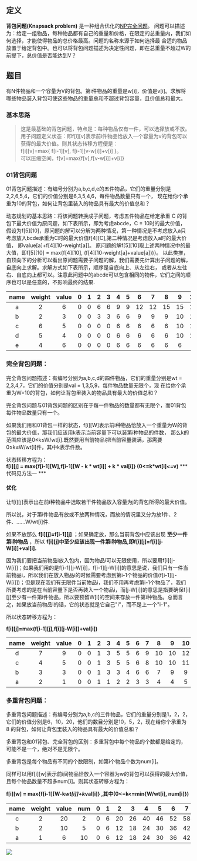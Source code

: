 ## 定义  
 **背包问题(Knapsack problem)** 是一种组合优化的[NP完全问题](https://baike.baidu.com/item/NP%E5%AE%8C%E5%85%A8%E9%97%AE%E9%A2%98)。
问题可以描述为：给定一组物品，每种物品都有自己的重量和价格，在限定的总重量内，我们如何选择，才能使得物品的总价格最高。问题的名称来源于如何选择最
合适的物品放置于给定背包中。也可以将背包问题描述为决定性问题，即在总重量不超过W的前提下，总价值是否能达到V？  

## 题目

  有N件物品和一个容量为V的背包。第i件物品的重量是w[i]，价值是v[i]。求解将哪些物品装入背包可使这些物品的重量总和不超过背包容量，且价值总和最大。

### 基本思路  

>  这是最基础的背包问题，特点是：每种物品仅有一件，可以选择放或不放。  
>  用子问题定义状态：即f[i][v]表示前i件物品恰放入一个容量为v的背包可以获得的最大价值。则其状态转移方程便是：  
>  f[i][v]=max{ f[i-1][v], f[i-1][v-w[i]]+v[i] }。  
>  可以压缩空间，f[v]=max{f[v],f[v-w[i]]+v[i]}  

### 01背包问题  

01背包问题描述：有编号分别为a,b,c,d,e的五件物品，它们的重量分别是2,2,6,5,4，它们的价值分别是6,3,5,4,6，每件物品数量只有一个，
现在给你个承重为10的背包，如何让背包里装入的物品具有最大的价值总和？
 
 动态规划的基本思路：将该问题转换成子问题，考虑五件物品在给定承重 C 的背包下最大价值为原问题，如下表所示，即为考虑abcde，C = 10时的最大价值，
 假设为f[5][10]，原问题的解可以分解为两种情况，第一种情况是不考虑放入a只考虑放入bcde承重为C时的最大价值f[4][C],第二种情况是考虑放入a时的最大价值，
 即value[a]+f[4][10-weight[a]]。 
 原问题的解f[5][10]取上述两种情况中的最大值，即f[5][10] = max{f[4][10], (f[4][10-weight[a]+value[a]))}。
 以此类推，自顶向下的分析可以看出原问题需要子问题的解，我们需要先计算出子问题的解，自底向上求解。求解方式如下表所示，顺序是自底向上、从左往右，
 或者从左往右、自底向上都可以。注意此问题中的abcde可以包含相同的物件，它们之间的顺序也可以是任意的，不影响最终的结果.

  |    name    |   weight     |    value      |  0  |  1  |  2  |  3  |  4  |  5  |  6  |  7  |  8  |  9  |  10  |
  |   :---:    |    :---:     |    :---:      |:---:|:---:|:---:|:---:|:---:|:---:|:---:|:---:|:---:|:---:|:---:|
  |      a     |       2      |      6        |  0  |  0  |  6  |  6  |  9  |  9  |  12 |  12 |  15 | 15  | 15  |
  |      b     |       2      |      3        |  0  |  0  |  3  |  3  |  6  |  6  |  9  |  9  |  9  | 10  | 11  |
  |      c     |       6      |      5        |  0  |  0  |  0  |  0  |  6  |  6  |  6  |  6  |  6  | 10  | 11  |
  |      d     |       5      |      4        |  0  |  0  |  0  |  0  |  6  |  6  |  6  |  6  |  6  | 10  | 10  |
  |      e     |       4      |      6        |  0  |  0  |  0  |  0  |  6  |  6  |  6  |  6  |  6  | 6   | 6   |

### 完全背包问题：

完全背包问题描述：有编号分别为a,b,c,d的四件物品，它们的重量分别是wt = 2,3,4,7，它们的价值分别是val = 1,3,5,9，每件物品数量无限个，现
在给你个承重为W=10的背包，如何让背包里装入的物品具有最大的价值总和？

完全背包问题与01背包问题的区别在于每一件物品的数量都有无限个，而01背包每件物品数量只有一个。

如果我们用和01背包一样的状态，f[i][W]表示前i种物品恰放入一个重量为W的背包的最大价值，那我们应该用k表示当前容量下可以装第i种物品的件数，
那么k的范围应该是0≤k≤W/wt[i].既然要用当前物品i把当前容量装满，那需要0≤k≤W/wt[i]件，其中k表示件数。  

状态转移方程为：  
   **f[i][j] = max{f[i-1][W],f[i-1][W - k * wt[i]] + k * val[i]}   (0<=k*wt[i]<=v)**
  *** 代码见方法一 ***  
  #### 优化

让f[i][j]表示出在前i种物品中选取若干件物品放入容量为j的背包所得的最大价值。  

所以说，对于第i件物品有放或不放两种情况，而放的情况里又分为放1件、2件、......W/wt[i]件.  

如果不放那么 **f[i][j]=f[i-1][j]** ；如果确定放，那么当前背包中应该出现 **至少一件第i种物品** ，所以 **f[i][j]中至少应该出现一件第i种物品,即f[i][j]=f[i][j-W[i]]+val[i].**  

因为我们要把当前物品i放入包内，因为物品i可以无限使用，所以要用f[i][j-W[i]]；如果我们用的是f[i-1][j-W[i]]，f[i-1][j-W[i]]的意思是说，我们只有一件当前物品i，所以我们在放入物品i的时候需要考虑到第i-1个物品的价值(f[i-1][j-W[i]])；但是现在我们有无限件当前物品i，我们不用再考虑第i-1个物品了，我们所要考虑的是在当前容量下是否再装入一个物品i，而[j-W[i]]的意思是指要确保f[i][j]至少有一件第i件物品，所以要预留W[i]的空间来存放一件第i种物品。总而言之，如果放当前物品i的话，它的状态就是它自己"i"，而不是上一个"i-1"。

所以状态转移方程为：

 **f[i][j]=max(f[i-1][j],f[i][j-W[i]]+val[i])**


  |    name    |   weight     |    value      |  0  |  1  |  2  |  3  |  4  |  5  |  6  |  7  |  8  |  9  |  10  |
  |   :---:    |    :---:     |    :---:      |:---:|:---:|:---:|:---:|:---:|:---:|:---:|:---:|:---:|:---:|:---:|
  |      d     |       7      |      9        |  0  |  0  |  1  |  3  |  5  |  5  |  6  |  9  |  10 | 10  | 12  |
  |      c     |       4      |      5        |  0  |  0  |  1  |  3  |  5  |  5  |  6  |  8  |  10 | 10  | 11  |
  |      b     |       3      |      3        |  0  |  0  |  1  |  3  |  3  |  4  |  6  |  6  |  7  | 9   | 9   |
  |      a     |       2      |      1        |  0  |  0  |  1  |  1  |  2  |  2  |  3  |  3  |  4  | 4   | 5   |
  
### 多重背包问题：

多重背包问题描述：有编号分别为a,b,c的三件物品，它们的重量分别是1，2，2，它们的价值分别是6，10，20，他们的数目分别是10，5，2，现在给你个承重为 8 
的背包，如何让背包里装入的物品具有最大的价值总和？

多重背包和01背包、完全背包的区别：多重背包中每个物品的个数都是给定的，可能不是一个，绝对不是无限个。

多重背包是每个物品有不同的个数限制，如第i个物品个数为num[i]。

同样可以用f[i][w]表示前i间物品恰放入一个容器为w的背包可以获得的最大价值，且每个物品数量不超多num[i]。则其状态转移方程为： 

  **f[i][w] = max{f[i-1][W-k*wt[i]]+k*val[i]} ,其中(0<=k<=min{W/wt[i], num[i]})**  

  |    name  |   weight   |    value    |    num   |  0  |  1  |  2  |  3  |  4  |  5  |  6  |  7  |  8  |  
  |   :---:  |    :---:   |    :---:    |    :---: |:---:|:---:|:---:|:---:|:---:|:---:|:---:|:---:|:---:|
  |      c   |       2    |      20     |    2     |  0  |  6  |  20  |  26  |  40  |  46  |  52  |  58  |  64 | 
  |      b   |       2    |      10     |    5     |  0  |  6  |  12  |  18  |  24  |  30  |  36  |  42  |  48 | 
  |      a   |       1    |      6      |    10    |  0  |  6  |  12  |  18  |  24  |  30  |  36  |  42  |  48  | 

<img src="http://chart.googleapis.com/chart?cht=tx&chl=\Large x=\frac{-b\pm\sqrt{b^2-4ac}}{2a})">

